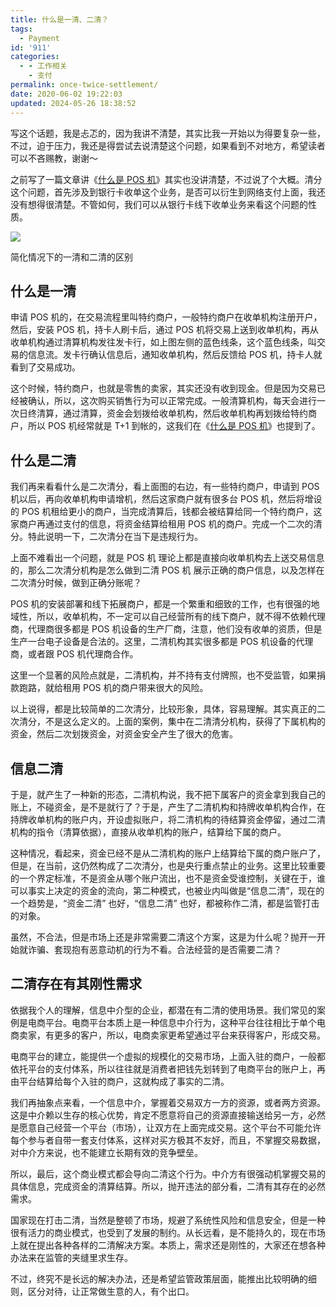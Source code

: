 ```yaml
---
title: 什么是一清、二清？
tags:
  - Payment
id: '911'
categories:
  - - 工作相关
    - 支付
permalink: once-twice-settlement/
date: 2020-06-02 19:22:03
updated: 2024-05-26 18:38:52
---
```

写这个话题，我是忐忑的，因为我讲不清楚，其实比我一开始以为得要复杂一些，不过，迫于压力，我还是得尝试去说清楚这个问题，如果看到不对地方，希望读者可以不吝赐教，谢谢～

之前写了一篇文章讲《[什么是 POS 机](https://blog.charlestang.org/what-is-pos.htm)》其实也没讲清楚，不过说了个大概。清分这个问题，首先涉及到银行卡收单这个业务，是否可以衍生到网络支付上面，我还没有想得很清楚。不管如何，我们可以从银行卡线下收单业务来看这个问题的性质。

![](../images/2020/06/一清和二清的区别.png)

简化情况下的一清和二清的区别

## 什么是一清

申请 POS 机的，在交易流程里叫特约商户，一般特约商户在收单机构注册开户，然后，安装 POS 机，持卡人刷卡后，通过 POS 机将交易上送到收单机构，再从收单机构通过清算机构发往发卡行，如上图左侧的蓝色线条，这个蓝色线条，叫交易的信息流。发卡行确认信息后，通知收单机构，然后反馈给 POS 机，持卡人就看到了交易成功。

这个时候，特约商户，也就是零售的卖家，其实还没有收到现金。但是因为交易已经被确认，所以，这次购买销售行为可以正常完成。一般清算机构，每天会进行一次日终清算，通过清算，资金会划拨给收单机构，然后收单机构再划拨给特约商户，所以 POS 机经常就是 T+1 到帐的，这我们在《[什么是 POS 机](https://blog.charlestang.org/what-is-pos.htm)》也提到了。

## 什么是二清

我们再来看看什么是二次清分，看上面图的右边，有一些特约商户，申请到 POS 机以后，再向收单机构申请增机，然后这家商户就有很多台 POS 机，然后将增设的 POS 机租给更小的商户，当完成清算后，钱都会被结算给同一个特约商户，这家商户再通过支付的信息，将资金结算给租用 POS 机的商户。完成一个二次的清分。特此说明一下，二次清分在当下是违规行为。

上面不难看出一个问题，就是 POS 机 理论上都是直接向收单机构去上送交易信息的，那么二次清分机构是怎么做到二清 POS 机 展示正确的商户信息，以及怎样在二次清分时候，做到正确分账呢？

POS 机的安装部署和线下拓展商户，都是一个繁重和细致的工作，也有很强的地域性，所以，收单机构，不一定可以自己经营所有的线下商户，就不得不依赖代理商，代理商很多都是 POS 机设备的生产厂商，注意，他们没有收单的资质，但是生产一台电子设备是合法的。这里，二清机构其实很多都是 POS 机设备的代理商，或者跟 POS 机代理商合作。

这里一个显著的风险点就是，二清机构，并不持有支付牌照，也不受监管，如果捐款跑路，就给租用 POS 机的商户带来很大的风险。

以上说得，都是比较简单的二次清分，比较形象，具体，容易理解。其实真正的二次清分，不是这么定义的。上面的案例，集中在二清清分机构，获得了下属机构的资金，然后二次划拨资金，对资金安全产生了很大的危害。

## 信息二清

于是，就产生了一种新的形态，二清机构说，我不把下属客户的资金拿到我自己的账上，不碰资金，是不是就行了？于是，产生了二清机构和持牌收单机构合作，在持牌收单机构的账户内，开设虚拟账户，将二清机构的待结算资金停留，通过二清机构的指令（清算依据），直接从收单机构的账户，结算给下属的商户。

这种情况，看起来，资金已经不是从二清机构的账户上结算给下属的商户账户了，但是，在当前，这仍然构成了二次清分，也是央行重点禁止的业务。这里比较重要的一个界定标准，不是资金从哪个账户流出，也不是资金受谁控制，关键在于，谁可以事实上决定的资金的流向，第二种模式，也被业内叫做是“信息二清”，现在的一个趋势是，“资金二清” 也好，“信息二清” 也好，都被称作二清，都是监管打击的对象。

虽然，不合法，但是市场上还是非常需要二清这个方案，这是为什么呢？抛开一开始就诈骗、套现抱有恶意动机的行为不看。合法经营的是否需要二清？

## 二清存在有其刚性需求

依据我个人的理解，信息中介型的企业，都潜在有二清的使用场景。我们常见的案例是电商平台。电商平台本质上是一种信息中介行为，这种平台往往相比于单个电商卖家，有更多的客户，所以，电商卖家更希望通过平台来获得客户，形成交易。

电商平台的建立，能提供一个虚拟的规模化的交易市场，上面入驻的商户，一般都依托平台的支付体系，所以往往就是消费者把钱先划转到了电商平台的账户上，再由平台结算给每个入驻的商户，这就构成了事实的二清。

我们再抽象点来看，一个信息中介，掌握着交易双方一方的资源，或者两方资源。这是中介赖以生存的核心优势，肯定不愿意将自己的资源直接输送给另一方，必然是愿意自己经营一个平台（市场），让双方在上面完成交易。这个平台不可能允许每个参与者自带一套支付体系，这样对买方极其不友好，而且，不掌握交易数据，对中介方来说，也不能建立长期有效的竞争壁垒。

所以，最后，这个商业模式都会导向二清这个行为。中介方有很强动机掌握交易的具体信息，完成资金的清算结算。所以，抛开违法的部分看，二清有其存在的必然需求。

国家现在打击二清，当然是整顿了市场，规避了系统性风险和信息安全，但是一种很有活力的商业模式，也受到了发展的制约。从长远看，是不能持久的，现在市场上就在提出各种各样的二清解决方案。本质上，需求还是刚性的，大家还在想各种办法来在监管的夹缝里求生存。

不过，终究不是长远的解决办法，还是希望监管政策层面，能推出比较明确的细则，区分对待，让正常做生意的人，有个出口。

